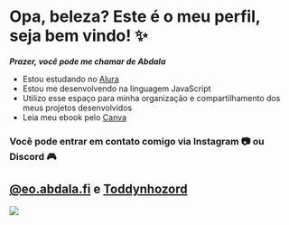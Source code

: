 # Opa, beleza? Este é o meu perfil, seja bem vindo! ✨

***Prazer, você pode me chamar de Abdala***

- Estou estudando no [Alura](https://www.alura.com.br)
- Estou me desenvolvendo na linguagem JavaScript
- Utilizo esse espaço para minha organização e compartilhamento dos meus projetos desenvolvidos
- Leia meu ebook pelo [Canva](https://www.canva.com/design/DAF_JBKlCaI/IjCp9zL8HNFMpko-DFGI3Q/edit?utm_content=DAF_JBKlCaI&utm_campaign=designshare&utm_medium=link2&utm_source=sharebutton)

### Você pode entrar em contato comigo via Instagram 📷 ou Discord 🎮

## **[@eo.abdala.fi](https://www.instagram.com/eo.abdala.fi/)** **e** **[Toddynhozord](https://discordapp.com/users/529116461583695872)**

![](https://media1.tenor.com/m/LivQlT-8ZEoAAAAC/shuumatsu-no-valkyrie-nikola-tesla.gif)
